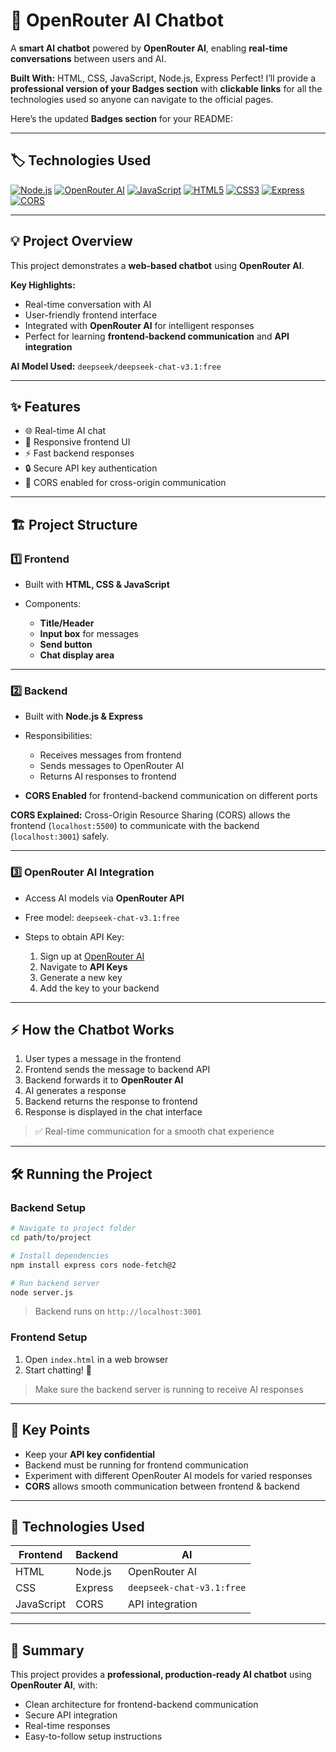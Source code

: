 # 🚀 OpenRouter AI Chatbot

A **smart AI chatbot** powered by **OpenRouter AI**, enabling **real-time conversations** between users and AI.

**Built With:** HTML, CSS, JavaScript, Node.js, Express
Perfect! I’ll provide a **professional version of your Badges section** with **clickable links** for all the technologies used so anyone can navigate to the official pages.

Here’s the updated **Badges section** for your README:

---

## 🏷 Technologies Used

[![Node.js](https://img.shields.io/badge/Node.js-339933?style=for-the-badge\&logo=node.js\&logoColor=white)](https://nodejs.org/)
[![OpenRouter AI](https://img.shields.io/badge/OpenRouter-AI-blue?style=for-the-badge)](https://openrouter.ai/)
[![JavaScript](https://img.shields.io/badge/JavaScript-F7DF1E?style=for-the-badge\&logo=javascript\&logoColor=black)](https://developer.mozilla.org/en-US/docs/Web/JavaScript)
[![HTML5](https://img.shields.io/badge/HTML5-E34F26?style=for-the-badge\&logo=html5\&logoColor=white)](https://developer.mozilla.org/en-US/docs/Web/HTML)
[![CSS3](https://img.shields.io/badge/CSS3-1572B6?style=for-the-badge\&logo=css3\&logoColor=white)](https://developer.mozilla.org/en-US/docs/Web/CSS)
[![Express](https://img.shields.io/badge/Express-000000?style=for-the-badge\&logo=express\&logoColor=white)](https://expressjs.com/)
[![CORS](https://img.shields.io/badge/CORS-FF6F61?style=for-the-badge)](https://developer.mozilla.org/en-US/docs/Web/HTTP/CORS)

---

## 💡 Project Overview

This project demonstrates a **web-based chatbot** using **OpenRouter AI**.

**Key Highlights:**

* Real-time conversation with AI
* User-friendly frontend interface
* Integrated with **OpenRouter AI** for intelligent responses
* Perfect for learning **frontend-backend communication** and **API integration**

**AI Model Used:** `deepseek/deepseek-chat-v3.1:free`

---

## ✨ Features

* 🌐 Real-time AI chat
* 🎨 Responsive frontend UI
* ⚡ Fast backend responses
* 🔒 Secure API key authentication
* 🌟 CORS enabled for cross-origin communication

---

## 🏗 Project Structure

### 1️⃣ Frontend

* Built with **HTML, CSS & JavaScript**
* Components:

  * **Title/Header**
  * **Input box** for messages
  * **Send button**
  * **Chat display area**

---

### 2️⃣ Backend

* Built with **Node.js & Express**
* Responsibilities:

  * Receives messages from frontend
  * Sends messages to OpenRouter AI
  * Returns AI responses to frontend
* **CORS Enabled** for frontend-backend communication on different ports

**CORS Explained:**
Cross-Origin Resource Sharing (CORS) allows the frontend (`localhost:5500`) to communicate with the backend (`localhost:3001`) safely.

---

### 3️⃣ OpenRouter AI Integration

* Access AI models via **OpenRouter API**
* Free model: `deepseek-chat-v3.1:free`
* Steps to obtain API Key:

  1. Sign up at [OpenRouter AI](https://openrouter.ai/)
  2. Navigate to **API Keys**
  3. Generate a new key
  4. Add the key to your backend

---

## ⚡ How the Chatbot Works

1. User types a message in the frontend
2. Frontend sends the message to backend API
3. Backend forwards it to **OpenRouter AI**
4. AI generates a response
5. Backend returns the response to frontend
6. Response is displayed in the chat interface

> ✅ Real-time communication for a smooth chat experience

---

## 🛠 Running the Project

### Backend Setup

```bash
# Navigate to project folder
cd path/to/project

# Install dependencies
npm install express cors node-fetch@2

# Run backend server
node server.js
```

> Backend runs on `http://localhost:3001`

### Frontend Setup

1. Open `index.html` in a web browser
2. Start chatting! 💬

> Make sure the backend server is running to receive AI responses

---

## 🔑 Key Points

* Keep your **API key confidential**
* Backend must be running for frontend communication
* Experiment with different OpenRouter AI models for varied responses
* **CORS** allows smooth communication between frontend & backend

---

## 🧰 Technologies Used

| Frontend   | Backend | AI                        |
| ---------- | ------- | ------------------------- |
| HTML       | Node.js | OpenRouter AI             |
| CSS        | Express | `deepseek-chat-v3.1:free` |
| JavaScript | CORS    | API integration           |


---

## 📌 Summary

This project provides a **professional, production-ready AI chatbot** using **OpenRouter AI**, with:

* Clean architecture for frontend-backend communication
* Secure API integration
* Real-time responses
* Easy-to-follow setup instructions
